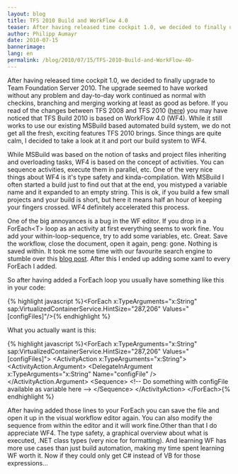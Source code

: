 ```yaml
---
layout: blog
title: TFS 2010 Build and WorkFlow 4.0 
teaser: After having released time cockpit 1.0, we decided to finally upgrade to Team Foundation Server 2010. The upgrade seemed to have worked without any problem and day-to-day work continued as normal with checkins, branching and merging working at least as good as before. If you read of the changes between TFS 2008 and TFS 2010 (here) you may have noticed that TFS Build 2010 is based on WorkFlow 4.0 (WF4).
author: Philipp Aumayr
date: 2010-07-15
bannerimage: 
lang: en
permalink: /blog/2010/07/15/TFS-2010-Build-and-WorkFlow-40-
---
```


<p xmlns="http://www.w3.org/1999/xhtml">After having released time cockpit 1.0, we decided to finally upgrade to Team Foundation Server 2010. The upgrade seemed to have worked without any problem and day-to-day work continued as normal with checkins, branching and merging working at least as good as before. If you read of the changes between TFS 2008 and TFS 2010 (<a title="Video describing new features in TFS 2010" href="http://channel9.msdn.com/pdc2008/TL52/" target="_blank">here</a>) you may have noticed that TFS Build 2010 is based on WorkFlow 4.0 (WF4). While it still works to use our existing MSBuild based automated build system, we do not get all the fresh, exciting features TFS 2010 brings. Since things are quite calm, I decided to take a look at it and port our build system to WF4.</p><p xmlns="http://www.w3.org/1999/xhtml">While MSBuild was based on the notion of tasks and project files inheriting and overloading tasks, WF4 is based on the concept of activities. You can sequence activities, execute them in parallel, etc. One of the very nice things about WF4 is it's type safety and kinda-compilation. With MSBuild I often started a build just to find out that at the end, you mistyped a variable name and it expanded to an empty string. This is ok, if you build a few small projects and your build is short, but here it means half an hour of keeping your fingers crossed. WF4 definitely accelerated this process.</p><p xmlns="http://www.w3.org/1999/xhtml">One of the big annoyances is a bug in the WF editor. If you drop in a ForEach&lt;T&gt; loop as an activity at first everything seems to work fine. You add your within-loop-sequence, try to add some variables, etc. Great. Save the workflow, close the document, open it again, peng: gone. Nothing is saved within. It took me some time with our favourite search engine to stumble over this <a title="articledescribing the problem with the foreach" href="http://blogs.msdn.com/b/tilovell/archive/2009/12/29/the-trouble-with-system-activities-foreach-and-parallelforeach.aspx" target="_blank">blog post</a>. After this I ended up adding some xaml to every ForEach I added.</p><p xmlns="http://www.w3.org/1999/xhtml">So after having added a ForEach loop you usually have something like this in your code:</p>{% highlight javascript %}&lt;ForEach x:TypeArguments=&quot;x:String&quot; sap:VirtualizedContainerService.HintSize=&quot;287,206&quot; 
         Values=&quot;[configFiles]&quot;/&gt;{% endhighlight %}<p xmlns="http://www.w3.org/1999/xhtml">What you actually want is this:</p>{% highlight javascript %}&lt;ForEach x:TypeArguments=&quot;x:String&quot; sap:VirtualizedContainerService.HintSize=&quot;287,206&quot; 
         Values=&quot;[configFiles]&quot;&gt;
  &lt;ActivityAction x:TypeArguments=&quot;x:String&quot;&gt;
    &lt;ActivityAction.Argument&gt;
      &lt;DelegateInArgument x:TypeArguments=&quot;x:String&quot; Name=&quot;configFile&quot; /&gt;
    &lt;/ActivityAction.Argument&gt;
    &lt;Sequence&gt;
     &lt;!-- Do something with configFile available as variable here --&gt;
    &lt;/Sequence&gt;
  &lt;/ActivityAction&gt;
&lt;/ForEach&gt;{% endhighlight %}<p xmlns="http://www.w3.org/1999/xhtml">After having added those lines to your ForEach you can save the file and open it up in the visual workflow editor again. You can also modify the sequence from within the editor and it will work fine.Other than that I do appreciate WF4. The type safety, a graphical overview about what is executed, .NET class types (very nice for formatting). And learning WF has more use cases than just build automation, making my time spent learning WF worth it. Now if they could only get C# instead of VB for those expressions...</p>